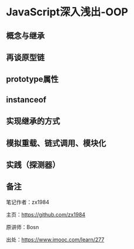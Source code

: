 # JavaScript深入浅出-OOP

## 概念与继承

## 再谈原型链

## prototype属性

## instanceof

## 实现继承的方式

## 模拟重载、链式调用、模块化

## 实践（探测器）

## 备注

笔记作者：zx1984

主页：https://github.com/zx1984

原讲师：Bosn

出处：https://www.imooc.com/learn/277
